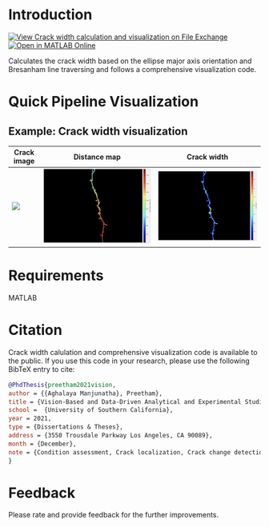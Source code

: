 # Introduction
[![View Crack width calculation and visualization on File Exchange](https://www.mathworks.com/matlabcentral/images/matlab-file-exchange.svg)](https://www.mathworks.com/matlabcentral/fileexchange/176438-crack-width-calculation-and-visualization) [![Open in MATLAB Online](https://www.mathworks.com/images/responsive/global/open-in-matlab-online.svg)](https://matlab.mathworks.com/open/github/v1?repo=preethamam/Crack-Width-Calculation-Visualization-MATLAB) 

Calculates the crack width based on the ellipse major axis orientation and Bresanham line traversing and follows a comprehensive visualization code.

# Quick Pipeline Visualization
## Example: Crack width visualization
| Crack image | Distance map | Crack width |
| ------------- | ------------- | ------------- |
| ![](assets/crack.bmp) | ![](assets/thumbnail_01.png) | ![](assets/thumbnail_02.png) |

# Requirements
MATLAB

# Citation
Crack width calulation and comprehensive visualization code is available to the public. If you use this code in your research, please use the following BibTeX entry to cite:
```bibtex
@PhdThesis{preetham2021vision,
author = {{Aghalaya Manjunatha}, Preetham},
title = {Vision-Based and Data-Driven Analytical and Experimental Studies into Condition Assessment and Change Detection of Evolving Civil, Mechanical and Aerospace Infrastructures},
school =  {University of Southern California},
year = 2021,
type = {Dissertations & Theses},
address = {3550 Trousdale Parkway Los Angeles, CA 90089},
month = {December},
note = {Condition assessment, Crack localization, Crack change detection, Synthetic crack generation, Sewer pipe condition assessment, Mechanical systems defect detection and quantification}
}
```

# Feedback
Please rate and provide feedback for the further improvements.
